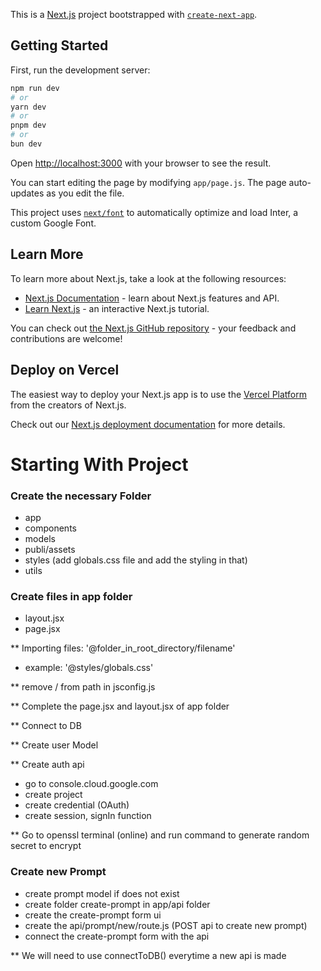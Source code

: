 This is a [Next.js](https://nextjs.org/) project bootstrapped with [`create-next-app`](https://github.com/vercel/next.js/tree/canary/packages/create-next-app).

## Getting Started

First, run the development server:

```bash
npm run dev
# or
yarn dev
# or
pnpm dev
# or
bun dev
```

Open [http://localhost:3000](http://localhost:3000) with your browser to see the result.

You can start editing the page by modifying `app/page.js`. The page auto-updates as you edit the file.

This project uses [`next/font`](https://nextjs.org/docs/basic-features/font-optimization) to automatically optimize and load Inter, a custom Google Font.

## Learn More

To learn more about Next.js, take a look at the following resources:

- [Next.js Documentation](https://nextjs.org/docs) - learn about Next.js features and API.
- [Learn Next.js](https://nextjs.org/learn) - an interactive Next.js tutorial.

You can check out [the Next.js GitHub repository](https://github.com/vercel/next.js/) - your feedback and contributions are welcome!

## Deploy on Vercel

The easiest way to deploy your Next.js app is to use the [Vercel Platform](https://vercel.com/new?utm_medium=default-template&filter=next.js&utm_source=create-next-app&utm_campaign=create-next-app-readme) from the creators of Next.js.

Check out our [Next.js deployment documentation](https://nextjs.org/docs/deployment) for more details.


# Starting With Project

### Create the necessary Folder
- app
- components
- models
- publi/assets
- styles (add globals.css file and add the styling in that)
- utils

### Create files in app folder
- layout.jsx
- page.jsx

** Importing files: '@folder_in_root_directory/filename'
- example: '@styles/globals.css'

** remove / from path in jsconfig.js

** Complete the page.jsx and layout.jsx of app folder

** Connect to DB

** Create user Model

** Create auth api
- go to console.cloud.google.com
- create project
- create credential (OAuth)
- create session, signIn function 

** Go to openssl terminal (online) and run command to generate random secret to encrypt 

### Create new Prompt
- create prompt model if does not exist
- create folder create-prompt in app/api folder
- create the create-prompt form ui
- create the api/prompt/new/route.js (POST api to create new prompt)
- connect the create-prompt form with the api

** We will need to use connectToDB() everytime a new api is made


